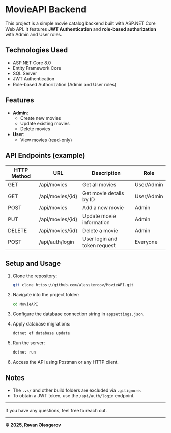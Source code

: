 # MovieAPI Backend

This project is a simple movie catalog backend built with ASP.NET Core Web API. It features **JWT Authentication** and **role-based authorization** with Admin and User roles.

## Technologies Used

- ASP.NET Core 8.0
- Entity Framework Core
- SQL Server
- JWT Authentication
- Role-based Authorization (Admin and User roles)

## Features

- **Admin**:
  - Create new movies
  - Update existing movies
  - Delete movies
- **User**:
  - View movies (read-only)

## API Endpoints (example)

| HTTP Method | URL               | Description                   | Role        |
|-------------|-------------------|-------------------------------|-------------|
| GET         | /api/movies       | Get all movies                | User/Admin  |
| GET         | /api/movies/{id}  | Get movie details by ID       | User/Admin  |
| POST        | /api/movies       | Add a new movie               | Admin       |
| PUT         | /api/movies/{id}  | Update movie information      | Admin       |
| DELETE      | /api/movies/{id}  | Delete a movie                | Admin       |
| POST        | /api/auth/login   | User login and token request  | Everyone    |

## Setup and Usage

1. Clone the repository:
    ```bash
    git clone https://github.com/alesskeroov/MovieAPI.git
    ```

2. Navigate into the project folder:
    ```bash
    cd MovieAPI
    ```

3. Configure the database connection string in `appsettings.json`.

4. Apply database migrations:
    ```bash
    dotnet ef database update
    ```

5. Run the server:
    ```bash
    dotnet run
    ```

6. Access the API using Postman or any HTTP client.

## Notes

- The `.vs/` and other build folders are excluded via `.gitignore`.
- To obtain a JWT token, use the `/api/auth/login` endpoint.

---

If you have any questions, feel free to reach out.

---

**© 2025, Rəvan Ələsgərov**
